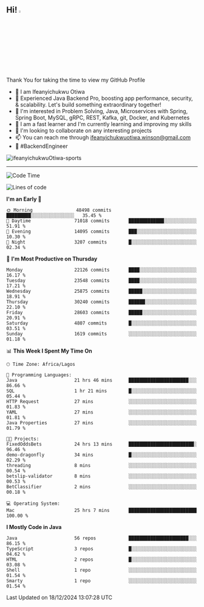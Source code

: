 <!-- BLOG-POST-LIST:START --><!-- BLOG-POST-LIST:END -->

## Hi! <img src="https://media.giphy.com/media/hvRJCLFzcasrR4ia7z/giphy.gif" width="4%"> 

Thank You for taking the time to view my GitHub Profile

- 👋 I am Ifeanyichukwu Otiwa
- 🚀 Experienced Java Backend Pro, boosting app performance, security, & scalability. Let's build something extraordinary together!
- 👀 I'm interested in Problem Solving, Java, Microservices with Spring, Spring Boot, MySQL, gRPC, REST, Kafka, git, Docker, and Kubernetes
- 🌱 I am a fast learner and I'm currently learning and improving my skills
- 💞️ I'm looking to collaborate on any interesting projects
- 📫 You can reach me through ifeanyichukwuotiwa.winson@gmail.com
- 🚀 #BackendEngineer

<p align="left" marginTop="10px"> <img src="https://komarev.com/ghpvc/?username=ifeanyichukwuOtiwa-sports&label=Profile%20views&color=0e75b6&style=for-the-badge" alt="ifeanyichukwuOtiwa-sports" /> </p>

***

<!--START_SECTION:waka-->
![Code Time](http://img.shields.io/badge/Code%20Time-3%2C233%20hrs%2017%20mins-blue)

![Lines of code](https://img.shields.io/badge/From%20Hello%20World%20I%27ve%20Written-34.0%20million%20lines%20of%20code-blue)

**I'm an Early 🐤** 

```text
🌞 Morning                48498 commits       █████████░░░░░░░░░░░░░░░░   35.45 % 
🌆 Daytime                71018 commits       █████████████░░░░░░░░░░░░   51.91 % 
🌃 Evening                14095 commits       ███░░░░░░░░░░░░░░░░░░░░░░   10.30 % 
🌙 Night                  3207 commits        █░░░░░░░░░░░░░░░░░░░░░░░░   02.34 % 
```
📅 **I'm Most Productive on Thursday** 

```text
Monday                   22126 commits       ████░░░░░░░░░░░░░░░░░░░░░   16.17 % 
Tuesday                  23548 commits       ████░░░░░░░░░░░░░░░░░░░░░   17.21 % 
Wednesday                25875 commits       █████░░░░░░░░░░░░░░░░░░░░   18.91 % 
Thursday                 30240 commits       ██████░░░░░░░░░░░░░░░░░░░   22.10 % 
Friday                   28603 commits       █████░░░░░░░░░░░░░░░░░░░░   20.91 % 
Saturday                 4807 commits        █░░░░░░░░░░░░░░░░░░░░░░░░   03.51 % 
Sunday                   1619 commits        ░░░░░░░░░░░░░░░░░░░░░░░░░   01.18 % 
```


📊 **This Week I Spent My Time On** 

```text
🕑︎ Time Zone: Africa/Lagos

💬 Programming Languages: 
Java                     21 hrs 46 mins      ██████████████████████░░░   86.66 % 
SQL                      1 hr 21 mins        █░░░░░░░░░░░░░░░░░░░░░░░░   05.44 % 
HTTP Request             27 mins             ░░░░░░░░░░░░░░░░░░░░░░░░░   01.83 % 
YAML                     27 mins             ░░░░░░░░░░░░░░░░░░░░░░░░░   01.81 % 
Java Properties          27 mins             ░░░░░░░░░░░░░░░░░░░░░░░░░   01.79 % 

🐱‍💻 Projects: 
FixedOddsBets            24 hrs 13 mins      ████████████████████████░   96.46 % 
demo-dragonfly           34 mins             █░░░░░░░░░░░░░░░░░░░░░░░░   02.29 % 
threading                8 mins              ░░░░░░░░░░░░░░░░░░░░░░░░░   00.54 % 
betslip-validator        8 mins              ░░░░░░░░░░░░░░░░░░░░░░░░░   00.53 % 
BetClassifier            2 mins              ░░░░░░░░░░░░░░░░░░░░░░░░░   00.18 % 

💻 Operating System: 
Mac                      25 hrs 7 mins       █████████████████████████   100.00 % 
```

**I Mostly Code in Java** 

```text
Java                     56 repos            ██████████████████████░░░   86.15 % 
TypeScript               3 repos             █░░░░░░░░░░░░░░░░░░░░░░░░   04.62 % 
HTML                     2 repos             █░░░░░░░░░░░░░░░░░░░░░░░░   03.08 % 
Shell                    1 repo              ░░░░░░░░░░░░░░░░░░░░░░░░░   01.54 % 
Smarty                   1 repo              ░░░░░░░░░░░░░░░░░░░░░░░░░   01.54 % 
```




 Last Updated on 18/12/2024 13:07:28 UTC
<!--END_SECTION:waka-->

<!--
<p align="center">
![trophy](https://github-profile-trophy.vercel.app/?username=ifeanyichukwuOtiwa-sports&theme=onedark) (https://github.com/ryo-ma/github-profile-trophy)
</p>
-->

<!---
ifeanyi-otiwa/ifeanyi-otiwa is a ✨ special ✨ repository because its `README.md` (this file) appears on your GitHub profile.
You can click the Preview link to take a look at your changes.
--->

